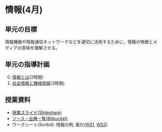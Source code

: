 # 情報(4月)
## 単元の目標
情報機器や情報通信ネットワークなどを適切に活用するために，情報の特徴とメディアの意味を理解させる。

## 単元の指導計画
0. [情報とは](info.md)(2時間)
0. [社会情報と機械情報](hier.md)(2時間)

## 授業資料
- [授業スライド(Slideshare)](https://www.slideshare.net/saireya/ss-51970759)
- [ソース・出典一覧(Bitbucket)](https://bitbucket.org/saireya/slide-information)
- ワークシート(Scribd): 情報の例, 風化([WS1](https://www.scribd.com/doc/276902176), [WS2](https://www.scribd.com/doc/276902169))
